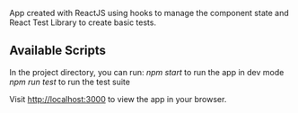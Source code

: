 

App created with ReactJS using hooks to manage the component state and React Test Library to create basic tests.

## Available Scripts

In the project directory, you can run:
*npm start* to run the app in dev mode 
*npm  run test* to run the test suite

Visit <http://localhost:3000> to view the app in your browser.

